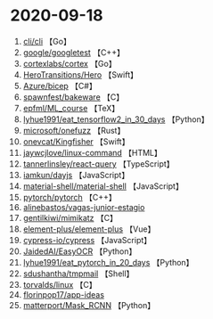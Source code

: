 # 2020-09-18

1. [cli/cli](https://github.com/cli/cli) 【Go】
2. [google/googletest](https://github.com/google/googletest) 【C++】
3. [cortexlabs/cortex](https://github.com/cortexlabs/cortex) 【Go】
4. [HeroTransitions/Hero](https://github.com/HeroTransitions/Hero) 【Swift】
5. [Azure/bicep](https://github.com/Azure/bicep) 【C#】
6. [spawnfest/bakeware](https://github.com/spawnfest/bakeware) 【C】
7. [epfml/ML_course](https://github.com/epfml/ML_course) 【TeX】
8. [lyhue1991/eat_tensorflow2_in_30_days](https://github.com/lyhue1991/eat_tensorflow2_in_30_days) 【Python】
9. [microsoft/onefuzz](https://github.com/microsoft/onefuzz) 【Rust】
10. [onevcat/Kingfisher](https://github.com/onevcat/Kingfisher) 【Swift】
11. [jaywcjlove/linux-command](https://github.com/jaywcjlove/linux-command) 【HTML】
12. [tannerlinsley/react-query](https://github.com/tannerlinsley/react-query) 【TypeScript】
13. [iamkun/dayjs](https://github.com/iamkun/dayjs) 【JavaScript】
14. [material-shell/material-shell](https://github.com/material-shell/material-shell) 【JavaScript】
15. [pytorch/pytorch](https://github.com/pytorch/pytorch) 【C++】
16. [alinebastos/vagas-junior-estagio](https://github.com/alinebastos/vagas-junior-estagio) 
17. [gentilkiwi/mimikatz](https://github.com/gentilkiwi/mimikatz) 【C】
18. [element-plus/element-plus](https://github.com/element-plus/element-plus) 【Vue】
19. [cypress-io/cypress](https://github.com/cypress-io/cypress) 【JavaScript】
20. [JaidedAI/EasyOCR](https://github.com/JaidedAI/EasyOCR) 【Python】
21. [lyhue1991/eat_pytorch_in_20_days](https://github.com/lyhue1991/eat_pytorch_in_20_days) 【Python】
22. [sdushantha/tmpmail](https://github.com/sdushantha/tmpmail) 【Shell】
23. [torvalds/linux](https://github.com/torvalds/linux) 【C】
24. [florinpop17/app-ideas](https://github.com/florinpop17/app-ideas) 
25. [matterport/Mask_RCNN](https://github.com/matterport/Mask_RCNN) 【Python】
